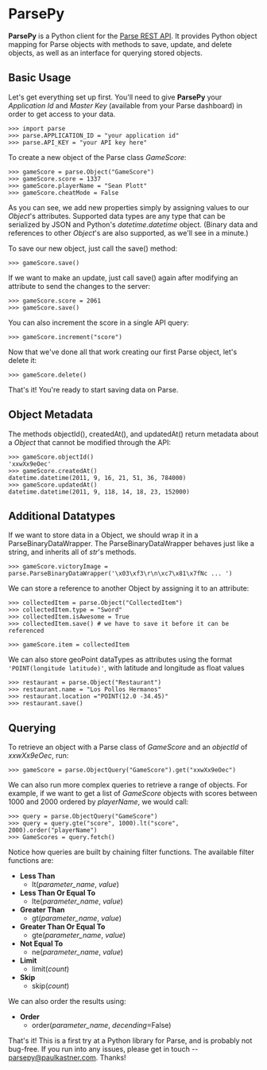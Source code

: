 ParsePy
=======

**ParsePy** is a Python client for the [Parse REST API](https://www.parse.com/docs/rest). It provides Python object mapping for Parse objects with methods to save, update, and delete objects, as well as an interface for querying stored objects.

Basic Usage
-----------

Let's get everything set up first. You'll need to give **ParsePy** your _Application Id_ and _Master Key_ (available from your Parse dashboard) in order to get access to your data.

~~~~~ {python}
>>> import parse
>>> parse.APPLICATION_ID = "your application id"
>>> parse.API_KEY = "your API key here"
~~~~~

To create a new object of the Parse class _GameScore_:

~~~~~ {python}
>>> gameScore = parse.Object("GameScore")
>>> gameScore.score = 1337
>>> gameScore.playerName = "Sean Plott"
>>> gameScore.cheatMode = False
~~~~~

As you can see, we add new properties simply by assigning values to our _Object_'s attributes. Supported data types are any type that can be serialized by JSON and Python's _datetime.datetime_ object. (Binary data and references to other _Object_'s are also supported, as we'll see in a minute.)

To save our new object, just call the save() method:

~~~~~ {python}
>>> gameScore.save()
~~~~~

If we want to make an update, just call save() again after modifying an attribute to send the changes to the server:

~~~~~ {python}
>>> gameScore.score = 2061
>>> gameScore.save()
~~~~~

You can also increment the score in a single API query:

~~~~~ {python}
>>> gameScore.increment("score")
~~~~~

Now that we've done all that work creating our first Parse object, let's delete it:

~~~~~ {python}
>>> gameScore.delete()
~~~~~

That's it! You're ready to start saving data on Parse.

Object Metadata
---------------

The methods objectId(), createdAt(), and updatedAt() return metadata about a _Object_ that cannot be modified through the API:

~~~~~ {python}
>>> gameScore.objectId()
'xxwXx9eOec'
>>> gameScore.createdAt()
datetime.datetime(2011, 9, 16, 21, 51, 36, 784000)
>>> gameScore.updatedAt()
datetime.datetime(2011, 9, 118, 14, 18, 23, 152000)
~~~~~

Additional Datatypes
--------------------

If we want to store data in a Object, we should wrap it in a ParseBinaryDataWrapper. The ParseBinaryDataWrapper behaves just like a string, and inherits all of _str_'s methods.

~~~~~ {python}
>>> gameScore.victoryImage = parse.ParseBinaryDataWrapper('\x03\xf3\r\n\xc7\x81\x7fNc ... ')
~~~~~

We can store a reference to another Object by assigning it to an attribute:

~~~~~ {python}
>>> collectedItem = parse.Object("CollectedItem")
>>> collectedItem.type = "Sword"
>>> collectedItem.isAwesome = True
>>> collectedItem.save() # we have to save it before it can be referenced

>>> gameScore.item = collectedItem
~~~~~

We can also store geoPoint dataTypes as attributes using the format <code>'POINT(longitude latitude)'</code>, with latitude and longitude as float values

~~~~~ {python}
>>> restaurant = parse.Object("Restaurant")
>>> restaurant.name = "Los Pollos Hermanos"
>>> restaurant.location ="POINT(12.0 -34.45)"
>>> restaurant.save()
~~~~~


Querying
--------

To retrieve an object with a Parse class of _GameScore_ and an _objectId_ of _xxwXx9eOec_, run:

~~~~~ {python}
>>> gameScore = parse.ObjectQuery("GameScore").get("xxwXx9eOec")
~~~~~

We can also run more complex queries to retrieve a range of objects. For example, if we want to get a list of _GameScore_ objects with scores between 1000 and 2000 ordered by _playerName_, we would call:

~~~~~ {python}
>>> query = parse.ObjectQuery("GameScore")
>>> query = query.gte("score", 1000).lt("score", 2000).order("playerName")
>>> GameScores = query.fetch()
~~~~~

Notice how queries are built by chaining filter functions. The available filter functions are:

* **Less Than**
    * lt(_parameter_name_, _value_)
* **Less Than Or Equal To**
    * lte(_parameter_name_, _value_)
* **Greater Than**
    * gt(_parameter_name_, _value_)
* **Greater Than Or Equal To**
    * gte(_parameter_name_, _value_)
* **Not Equal To**
    * ne(_parameter_name_, _value_)
* **Limit**
    * limit(_count_)
* **Skip**
    * skip(_count_)

We can also order the results using:

* **Order**
    * order(_parameter_name_, _decending_=False)

That's it! This is a first try at a Python library for Parse, and is probably not bug-free. If you run into any issues, please get in touch -- parsepy@paulkastner.com. Thanks!
